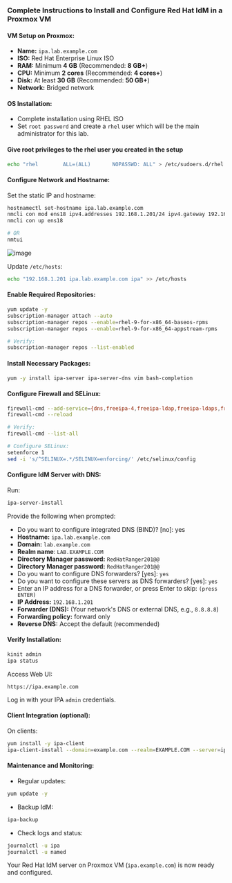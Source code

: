 ### Complete Instructions to Install and Configure Red Hat IdM in a Proxmox VM

#### VM Setup on Proxmox:

- **Name:** `ipa.lab.example.com`
- **ISO:** Red Hat Enterprise Linux ISO
- **RAM:** Minimum **4 GB** (Recommended: **8 GB+**)
- **CPU:** Minimum **2 cores** (Recommended: **4 cores+**)
- **Disk:** At least **30 GB** (Recommended: **50 GB+**)
- **Network:** Bridged network

#### OS Installation:

- Complete installation using RHEL ISO
- Set `root password` and create a `rhel` user which will be the main administrator for this lab.

#### Give root privileges to the rhel user you created in the setup
```bash
echo "rhel        ALL=(ALL)       NOPASSWD: ALL" > /etc/sudoers.d/rhel
```

#### Configure Network and Hostname:

Set the static IP and hostname:
```bash
hostnamectl set-hostname ipa.lab.example.com
nmcli con mod ens18 ipv4.addresses 192.168.1.201/24 ipv4.gateway 192.168.1.254 ipv4.dns 8.8.8.8 ipv4.dns 8.8.4.4 ipv4.method manual
nmcli con up ens18

# OR
nmtui
```
![image](https://github.com/user-attachments/assets/faa3aaea-5c5b-458c-90a4-5a5862977fb5)

Update `/etc/hosts`:
```bash
echo "192.168.1.201 ipa.lab.example.com ipa" >> /etc/hosts
```

#### Enable Required Repositories:
```bash
yum update -y
subscription-manager attach --auto
subscription-manager repos --enable=rhel-9-for-x86_64-baseos-rpms
subscription-manager repos --enable=rhel-9-for-x86_64-appstream-rpms

# Verify:
subscription-manager repos --list-enabled
```
#### Install Necessary Packages:
```bash
yum -y install ipa-server ipa-server-dns vim bash-completion
```

#### Configure Firewall and SELinux:
```bash
firewall-cmd --add-service={dns,freeipa-4,freeipa-ldap,freeipa-ldaps,freeipa-replication,kerberos,kpasswd,ntp,http,https} --permanent
firewall-cmd --reload

# Verify:
firewall-cmd --list-all

# Configure SELinux:
setenforce 1
sed -i 's/^SELINUX=.*/SELINUX=enforcing/' /etc/selinux/config
```

#### Configure IdM Server with DNS:
Run:
```bash
ipa-server-install
```

Provide the following when prompted:
- Do you want to configure integrated DNS (BIND)? [no]: yes
- **Hostname:** `ipa.lab.example.com`
- **Domain:** `lab.example.com`
- **Realm name**: `LAB.EXAMPLE.COM`
- **Directory Manager password:** `RedHatRanger201@@`
- **Directory Manager password:** `RedHatRanger201@@`
- Do you want to configure DNS forwarders? [yes]: `yes`
- Do you want to configure these servers as DNS forwarders? [yes]: `yes`
- Enter an IP address for a DNS forwarder, or press Enter to skip: `(press ENTER)`
- **IP Address:** `192.168.1.201`
- **Forwarder (DNS):** (Your network's DNS or external DNS, e.g., `8.8.8.8`)
- **Forwarding policy:** forward only
- **Reverse DNS:** Accept the default (recommended)

#### Verify Installation:
```bash
kinit admin
ipa status
```

Access Web UI:
```
https://ipa.example.com
```

Log in with your IPA `admin` credentials.

#### Client Integration (optional):
On clients:
```bash
yum install -y ipa-client
ipa-client-install --domain=example.com --realm=EXAMPLE.COM --server=ipa.example.com --mkhomedir
```

#### Maintenance and Monitoring:
- Regular updates:
```bash
yum update -y
```

- Backup IdM:
```bash
ipa-backup
```

- Check logs and status:
```bash
journalctl -u ipa
journalctl -u named
```

Your Red Hat IdM server on Proxmox VM (`ipa.example.com`) is now ready and configured.


